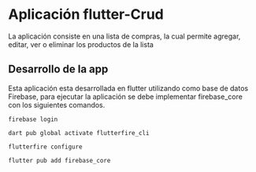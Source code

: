 # Aplicación flutter-Crud
La aplicación consiste en una lista de compras, la cual permite agregar, editar, ver o eliminar los productos de la lista
## Desarrollo de la app
Esta aplicación esta desarrollada en flutter utilizando como base de datos Firebase, para ejecutar la aplicación se debe implementar 
firebase_core con los siguientes comandos.

```
firebase login
```
```
dart pub global activate flutterfire_cli
```
```
flutterfire configure
```
```
flutter pub add firebase_core
```
